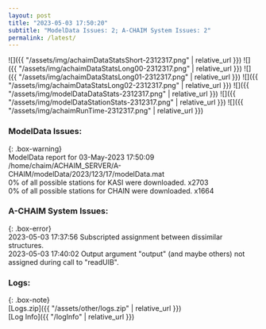 ```yaml
---
layout: post
title: "2023-05-03 17:50:20"
subtitle: "ModelData Issues: 2; A-CHAIM System Issues: 2"
permalink: /latest/
---
```


![]({{ "/assets/img/achaimDataStatsShort-2312317.png" | relative_url }})
![]({{ "/assets/img/achaimDataStatsLong00-2312317.png" | relative_url }})
![]({{ "/assets/img/achaimDataStatsLong01-2312317.png" | relative_url }})
![]({{ "/assets/img/achaimDataStatsLong02-2312317.png" | relative_url }})
![]({{ "/assets/img/modelDataDataStats-2312317.png" | relative_url }})
![]({{ "/assets/img/modelDataStationStats-2312317.png" | relative_url }})
![]({{ "/assets/img/achaimRunTime-2312317.png" | relative_url }})


### ModelData Issues:  
  
{: .box-warning}  
 ModelData report for 03-May-2023 17:50:09   
 /home/chaim/ACHAIM_SERVER/A-CHAIM/modelData/2023/123/17/modelData.mat   
 0% of all possible stations for KASI were downloaded. x2703   
 0% of all possible stations for CHAIN were downloaded. x1664   
  
### A-CHAIM System Issues:  
  
{: .box-error}  
2023-05-03 17:37:56 Subscripted assignment between dissimilar structures.  
2023-05-03 17:40:02 Output argument "output" (and maybe others) not assigned during call to "readUIB".  

### Logs:  
  
{: .box-note}  
[Logs.zip]({{ "/assets/other/logs.zip" | relative_url }})  
[Log Info]({{ "/logInfo" | relative_url }})  
